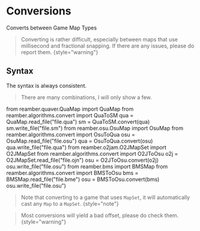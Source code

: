 # Conversions

<tldr>
    <p>Converts between Game Map Types</p>
</tldr>

> Converting is rather difficult, especially between maps that use millisecond
> and fractional snapping. If there are any issues, please do report them.
> {style="warning"}

## Syntax

The syntax is always consistent.

> There are many combinations, I will only show a few.

<tabs>
    <tab title="Quaver To StepMania">
        <code-block lang="python">
        from reamber.quaver.QuaMap import QuaMap
        from reamber.algorithms.convert import QuaToSM
        qua = QuaMap.read_file(&quot;file.qua&quot;)
        sm = QuaToSM.convert(qua)
        sm.write_file(&quot;file.sm&quot;)
        </code-block>
    </tab>
    <tab title="osu!mania to Quaver">
        <code-block lang="python">
        from reamber.osu.OsuMap import OsuMap
        from reamber.algorithms.convert import OsuToQua
        osu = OsuMap.read_file(&quot;file.osu&quot;)
        qua = OsuToQua.convert(osu)
        qua.write_file(&quot;file.qua&quot;)
        </code-block>
    </tab>
    <tab title="O2Jam to osu!mania">
        <code-block lang="python">
        from reamber.o2jam.O2JMapSet import O2JMapSet
        from reamber.algorithms.convert import O2JToOsu
        o2j = O2JMapSet.read_file(&quot;file.ojn&quot;)
        osu = O2JToOsu.convert(o2j)
        osu.write_file(&quot;file.osu&quot;)
        </code-block>
    </tab>
    <tab title="BMS to osu!mania">
        <code-block lang="python">
        from reamber.bms import BMSMap
        from reamber.algorithms.convert import BMSToOsu
        bms = BMSMap.read_file(&quot;file.bme&quot;)
        osu = BMSToOsu.convert(bms)
        osu.write_file(&quot;file.osu&quot;)
        </code-block>
    </tab>
</tabs>

> Note that converting to a game that uses `MapSet`, it will automatically
> cast any `Map` to a `MapSet`.
{style="note"}

> Most conversions will yield a bad offset, please do check them.
{style="warning"}
